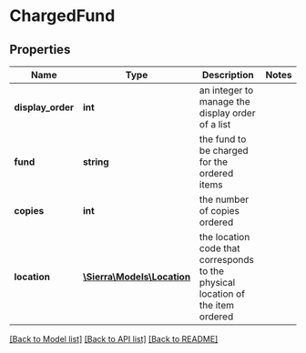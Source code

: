 # ChargedFund

## Properties
Name | Type | Description | Notes
------------ | ------------- | ------------- | -------------
**display_order** | **int** | an integer to manage the display order of a list | 
**fund** | **string** | the fund to be charged for the ordered items | 
**copies** | **int** | the number of copies ordered | 
**location** | [**\Sierra\Models\Location**](Location.md) | the location code that corresponds to the physical location of the item ordered | 

[[Back to Model list]](../README.md#documentation-for-models) [[Back to API list]](../README.md#documentation-for-api-endpoints) [[Back to README]](../README.md)


